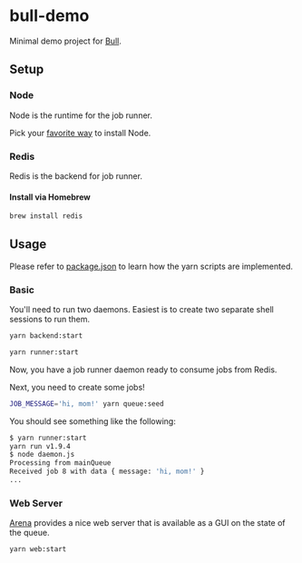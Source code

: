 # bull-demo

Minimal demo project for [Bull](https://github.com/OptimalBits/bull).

## Setup

### Node

Node is the runtime for the job runner.

Pick your [favorite way](https://gist.github.com/flushentitypacket/1ccacde6e06e8750398402f9ce99e4f0) to install Node.

### Redis

Redis is the backend for job runner.

#### Install via Homebrew

```sh
brew install redis
```

## Usage

Please refer to [package.json](./package.json) to learn how the yarn scripts are implemented.

### Basic

You'll need to run two daemons. Easiest is to create two separate shell sessions to run them.

```sh
yarn backend:start
```

```sh
yarn runner:start
```

Now, you have a job runner daemon ready to consume jobs from Redis.

Next, you need to create some jobs!

```sh
JOB_MESSAGE='hi, mom!' yarn queue:seed
```

You should see something like the following:

```sh
$ yarn runner:start
yarn run v1.9.4
$ node daemon.js
Processing from mainQueue
Received job 8 with data { message: 'hi, mom!' }
...
```

### Web Server

[Arena](https://github.com/bee-queue/arena) provides a nice web server that is available as a GUI on the state of the queue.

```sh
yarn web:start
```
